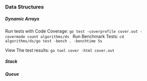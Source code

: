 ### Data Structures
##### Dynamic Arrays
Run tests with Code Coverage:
`go test -coverprofile cover.out -covermode count algorithms/ds
`
Run Benchmark Tests:
`cd algorithms/ds/go test -bench . -benchtime 5s`

View The test results:
`go tool cover -html cover.out`
##### Stack
##### Queue


